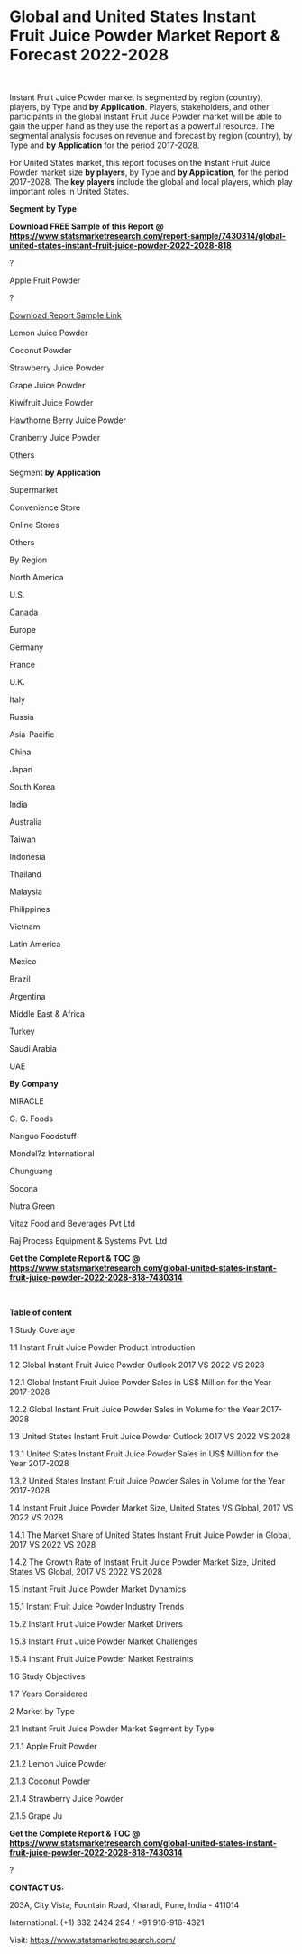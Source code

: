 <h1>Global and United States Instant Fruit Juice Powder Market Report & Forecast 2022-2028</h1><br/><p>Instant Fruit Juice Powder market is segmented by region (country), players, by Type and <strong>by Application</strong>. Players, stakeholders, and other participants in the global Instant Fruit Juice Powder market will be able to gain the upper hand as they use the report as a powerful resource. The segmental analysis focuses on revenue and forecast by region (country), by Type and <strong>by Application</strong> for the period 2017-2028.</p>
 
 
 
 <p>For United States market, this report focuses on the Instant Fruit Juice Powder market size <strong>by players</strong>, by Type and <strong>by Application</strong>, for the period 2017-2028. The <strong>key players</strong> include the global and local players, which play important roles in United States.</p>
 
 
 
 <p><strong>Segment by Type</strong></p>
 
 
 
 <div><b>Download FREE Sample of this Report @ <a href="https://www.statsmarketresearch.com/download-free-sample/7430314/global-united-states-instant-fruit-juice-powder-2022-2028-818">https://www.statsmarketresearch.com/report-sample/7430314/global-united-states-instant-fruit-juice-powder-2022-2028-818</a></b></div>
 
 
 
 <p>? </p>
 
 
 
 <p>Apple Fruit Powder</p>
 
 
 
 <p>? </p>
 
 
 
 <p><a href="https://www.statsmarketresearch.com/download-free-sample/7430314/global-united-states-instant-fruit-juice-powder-2022-2028-818">Download Report Sample Link</a></p>
 
 
 
 <p>Lemon Juice Powder</p>
 
 
 
 <p>Coconut Powder</p>
 
 
 
 <p>Strawberry Juice Powder</p>
 
 
 
 <p>Grape Juice Powder</p>
 
 
 
 <p>Kiwifruit Juice Powder</p>
 
 
 
 <p>Hawthorne Berry Juice Powder</p>
 
 
 
 <p>Cranberry Juice Powder</p>
 
 
 
 <p>Others</p>
 
 
 
 <p>Segment <strong>by Application</strong></p>
 
 
 
 <p>Supermarket</p>
 
 
 
 <p>Convenience Store</p>
 
 
 
 <p>Online Stores</p>
 
 
 
 <p>Others</p>
 
 
 
 <p>By Region</p>
 
 
 
 <p>North America</p>
 
 
 
 <p>U.S.</p>
 
 
 
 <p>Canada</p>
 
 
 
 <p>Europe</p>
 
 
 
 <p>Germany</p>
 
 
 
 <p>France</p>
 
 
 
 <p>U.K.</p>
 
 
 
 <p>Italy</p>
 
 
 
 <p>Russia</p>
 
 
 
 <p>Asia-Pacific</p>
 
 
 
 <p>China</p>
 
 
 
 <p>Japan</p>
 
 
 
 <p>South Korea</p>
 
 
 
 <p>India</p>
 
 
 
 <p>Australia</p>
 
 
 
 <p>Taiwan</p>
 
 
 
 <p>Indonesia</p>
 
 
 
 <p>Thailand</p>
 
 
 
 <p>Malaysia</p>
 
 
 
 <p>Philippines</p>
 
 
 
 <p>Vietnam</p>
 
 
 
 <p>Latin America</p>
 
 
 
 <p>Mexico</p>
 
 
 
 <p>Brazil</p>
 
 
 
 <p>Argentina</p>
 
 
 
 <p>Middle East & Africa</p>
 
 
 
 <p>Turkey</p>
 
 
 
 <p>Saudi Arabia</p>
 
 
 
 <p>UAE</p>
 
 
 
 <p><strong>By Company</strong></p>
 
 
 
 <p>MIRACLE</p>
 
 
 
 <p>G. G. Foods</p>
 
 
 
 <p>Nanguo Foodstuff</p>
 
 
 
 <p>Mondel?z International</p>
 
 
 
 <p>Chunguang</p>
 
 
 
 <p>Socona</p>
 
 
 
 <p>Nutra Green</p>
 
 
 
 <p>Vitaz Food and Beverages Pvt Ltd</p>
 
 
 
 <p>Raj Process Equipment & Systems Pvt. Ltd</p>
 
 
 
 <div><b>Get the Complete Report & TOC @ <a href="https://www.statsmarketresearch.com/global-united-states-instant-fruit-juice-powder-2022-2028-818-7430314">https://www.statsmarketresearch.com/global-united-states-instant-fruit-juice-powder-2022-2028-818-7430314</a></b></div>
 
 
 
 <p><br />
 
 <b>Table of content</b></p>
 
 
 
 <p>1 Study Coverage<br />
 
 1.1 Instant Fruit Juice Powder Product Introduction<br />
 
 1.2 Global Instant Fruit Juice Powder Outlook 2017 VS 2022 VS 2028<br />
 
 1.2.1 Global Instant Fruit Juice Powder Sales in US$ Million for the Year 2017-2028<br />
 
 1.2.2 Global Instant Fruit Juice Powder Sales in Volume for the Year 2017-2028<br />
 
 1.3 United States Instant Fruit Juice Powder Outlook 2017 VS 2022 VS 2028<br />
 
 1.3.1 United States Instant Fruit Juice Powder Sales in US$ Million for the Year 2017-2028<br />
 
 1.3.2 United States Instant Fruit Juice Powder Sales in Volume for the Year 2017-2028<br />
 
 1.4 Instant Fruit Juice Powder Market Size, United States VS Global, 2017 VS 2022 VS 2028<br />
 
 1.4.1 The Market Share of United States Instant Fruit Juice Powder in Global, 2017 VS 2022 VS 2028<br />
 
 1.4.2 The Growth Rate of Instant Fruit Juice Powder Market Size, United States VS Global, 2017 VS 2022 VS 2028<br />
 
 1.5 Instant Fruit Juice Powder Market Dynamics<br />
 
 1.5.1 Instant Fruit Juice Powder Industry Trends<br />
 
 1.5.2 Instant Fruit Juice Powder Market Drivers<br />
 
 1.5.3 Instant Fruit Juice Powder Market Challenges<br />
 
 1.5.4 Instant Fruit Juice Powder Market Restraints<br />
 
 1.6 Study Objectives<br />
 
 1.7 Years Considered<br />
 
 2 Market by Type<br />
 
 2.1 Instant Fruit Juice Powder Market Segment by Type<br />
 
 2.1.1 Apple Fruit Powder<br />
 
 2.1.2 Lemon Juice Powder<br />
 
 2.1.3 Coconut Powder<br />
 
 2.1.4 Strawberry Juice Powder<br />
 
 2.1.5 Grape Ju</p>
 
 
 
 <div><b>Get the Complete Report & TOC @ <a href="https://www.statsmarketresearch.com/global-united-states-instant-fruit-juice-powder-2022-2028-818-7430314">https://www.statsmarketresearch.com/global-united-states-instant-fruit-juice-powder-2022-2028-818-7430314</a></b></div>
 
 
 
 <p>? </p>
 
 
 
 <p><b>CONTACT US:</b><br />
 
 203A, City Vista, Fountain Road, Kharadi, Pune, India - 411014<br />
 
 International: (+1) 332 2424 294 / +91 916-916-4321<br />
 
 Visit: <a href="https://www.statsmarketresearch.com/">https://www.statsmarketresearch.com/</a></p>